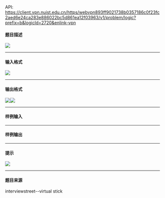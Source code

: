 API: https://client.vpn.nuist.edu.cn/https/webvpn893ff9021738b0357186c0f23fc2aed6e24ca283e886022bc5d861ea12f03963/v1/problem/logic?prefix=b&logicId=2720&enlink-vpn

#### 题目描述

![](../file/2720_0.gif)

---

#### 输入格式

![](../file/2720_0.gif)

---

#### 输出格式

![](../file/2720_0.gif)![](../file/2720_1.gif)

---

#### 样例输入

---

#### 样例输出

---

#### 提示

![](../file/2720_0.gif)

---

#### 题目来源

interviewstreet--virtual stick